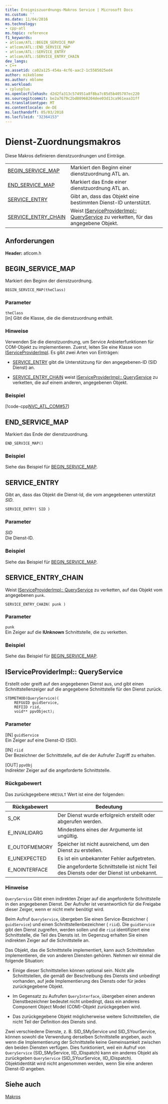 ```yaml
---
title: Ereigniszuordnungs-Makros Service | Microsoft Docs
ms.custom: ''
ms.date: 11/04/2016
ms.technology:
- cpp-atl
ms.topic: reference
f1_keywords:
- atlcom/ATL::BEGIN_SERVICE_MAP
- atlcom/ATL::END_SERVICE_MAP
- atlcom/ATL::SERVICE_ENTRY
- atlcom/ATL::SERVICE_ENTRY_CHAIN
dev_langs:
- C++
ms.assetid: ca02a125-454a-4cf6-aac2-1c5585025ed4
author: mikeblome
ms.author: mblome
ms.workload:
- cplusplus
ms.openlocfilehash: d2d2fa313c574951a8f8ba7c85d5b405707ec220
ms.sourcegitcommit: be2a7679c2bd80968204dee03d13ca961eaa31ff
ms.translationtype: MT
ms.contentlocale: de-DE
ms.lasthandoff: 05/03/2018
ms.locfileid: "32364153"
---
```

# <a name="service-map-macros"></a>Dienst-Zuordnungsmakros
Diese Makros definieren dienstzuordnungen und Einträge.  
  
|||  
|-|-|  
|[BEGIN_SERVICE_MAP](#begin_service_map)|Markiert den Beginn einer dienstzuordnung ATL an.|  
|[END_SERVICE_MAP](#end_service_map)|Markiert das Ende einer dienstzuordnung ATL an.|  
|[SERVICE_ENTRY](#service_entry)|Gibt an, dass das Objekt eine bestimmten Dienst-ID unterstützt.|  
|[SERVICE_ENTRY_CHAIN](#service_entry_chain)|Weist [IServiceProviderImpl:: QueryService](#queryservice) zu verketten, für das angegebene Objekt.|  

## <a name="requirements"></a>Anforderungen  
 **Header:** atlcom.h  
   
##  <a name="begin_service_map"></a>  BEGIN_SERVICE_MAP  
 Markiert den Beginn der dienstzuordnung.  
  
```
BEGIN_SERVICE_MAP(theClass)
```  
  
### <a name="parameters"></a>Parameter  
 `theClass`  
 [in] Gibt die Klasse, die die dienstzuordnung enthält.  
  
### <a name="remarks"></a>Hinweise  
 Verwenden Sie die dienstzuordnung, um Service Anbieterfunktionen für COM-Objekt zu implementieren. Zuerst, leiten Sie eine Klasse von [IServiceProviderImpl](../../atl/reference/iserviceproviderimpl-class.md). Es gibt zwei Arten von Einträgen:  
  
- [SERVICE_ENTRY](#service_entry) gibt die Unterstützung für den angegebenen-ID (SID Dienst) an.  
  
- [SERVICE_ENTRY_CHAIN](#service_entry_chain) weist [IServiceProviderImpl:: QueryService](#queryservice) zu verketten, die auf einem anderen, angegebenen Objekt.  
  
### <a name="example"></a>Beispiel  
 [!code-cpp[NVC_ATL_COM#57](../../atl/codesnippet/cpp/service-map-macros_1.h)]  
  
##  <a name="end_service_map"></a>  END_SERVICE_MAP  
 Markiert das Ende der dienstzuordnung.  
  
```
END_SERVICE_MAP()
```  
  
### <a name="example"></a>Beispiel  
 Siehe das Beispiel für [BEGIN_SERVICE_MAP](#begin_service_map).  
  
##  <a name="service_entry"></a>  SERVICE_ENTRY  
 Gibt an, dass das Objekt die Dienst-Id, die vom angegebenen unterstützt *SID*.  
  
```
SERVICE_ENTRY( SID )
```  
  
### <a name="parameters"></a>Parameter  
 *SID*  
 Die Dienst-ID.  
  
### <a name="example"></a>Beispiel  
 Siehe das Beispiel für [BEGIN_SERVICE_MAP](#begin_service_map).  
  
##  <a name="service_entry_chain"></a>  SERVICE_ENTRY_CHAIN  
 Weist [IServiceProviderImpl:: QueryService](#queryservice) zu verketten, auf das Objekt vom angegebenen `punk`.  
  
```
SERVICE_ENTRY_CHAIN( punk )
```  
  
### <a name="parameters"></a>Parameter  
 `punk`  
 Ein Zeiger auf die **IUnknown** Schnittstelle, die zu verketten.  
  
### <a name="example"></a>Beispiel  
 Siehe das Beispiel für [BEGIN_SERVICE_MAP](#begin_service_map).  
  
##  <a name="queryservice"></a>  IServiceProviderImpl:: QueryService  
 Erstellt oder greift auf den angegebenen Dienst aus, und gibt einen Schnittstellenzeiger auf die angegebene Schnittstelle für den Dienst zurück.  
  
```
STDMETHOD(QueryService)( 
    REFGUID guidService,
    REFIID riid,
    void** ppvObject);
```  
  
### <a name="parameters"></a>Parameter  
 [IN] `guidService`  
 Ein Zeiger auf eine Dienst-ID (SID).  
  
 [IN] `riid`  
 Der Bezeichner der Schnittstelle, auf die der Aufrufer Zugriff zu erhalten.  
  
 [OUT] `ppvObj`  
 Indirekter Zeiger auf die angeforderte Schnittstelle.  
  
### <a name="return-value"></a>Rückgabewert  
 Das zurückgegebene `HRESULT` Wert ist eine der folgenden:  
  
|Rückgabewert|Bedeutung|  
|------------------|-------------|  
|S_OK|Der Dienst wurde erfolgreich erstellt oder abgerufen werden.|  
|E_INVALIDARG|Mindestens eines der Argumente ist ungültig.|  
|E_OUTOFMEMORY|Speicher ist nicht ausreichend, um den Dienst zu erstellen.|  
|E_UNEXPECTED|Es ist ein unbekannter Fehler aufgetreten.|  
|E_NOINTERFACE|Die angeforderte Schnittstelle ist nicht Teil des Diensts oder der Dienst ist unbekannt.|  
  
### <a name="remarks"></a>Hinweise  
 `QueryService` Gibt einen indirekten Zeiger auf die angeforderte Schnittstelle in den angegebenen Dienst. Der Aufrufer ist verantwortlich für die Freigabe dieser Zeiger, wenn er nicht mehr benötigt wird.  
  
 Beim Aufruf `QueryService`, übergeben Sie einen Service-Bezeichner ( `guidService`) und einen Schnittstellenbezeichner ( `riid`). Die `guidService` gibt den Dienst zugreifen, werden sollen und die `riid` identifiziert eine Schnittstelle, die Teil des Diensts ist. Im Gegenzug erhalten Sie einen indirekten Zeiger auf die Schnittstelle an.  
  
 Das Objekt, das die Schnittstelle implementiert, kann auch Schnittstellen implementieren, die von anderen Diensten gehören. Nehmen wir einmal die folgende Situation:  
  
-   Einige dieser Schnittstellen können optional sein. Nicht alle Schnittstellen, die gemäß der Beschreibung des Diensts sind unbedingt vorhanden, auf jede Implementierung des Diensts oder für jedes zurückgegebene Objekt.  
  
-   Im Gegensatz zu Aufrufen `QueryInterface`, übergeben einen anderen Dienstbezeichner bedeutet nicht unbedingt, dass ein anderes Component Object Model (COM)-Objekt zurückgegeben wird.  
  
-   Das zurückgegebene Objekt möglicherweise weitere Schnittstellen, die nicht Teil der Definition des Diensts sind.  
  
 Zwei verschiedene Dienste, z. B. SID_SMyService und SID_SYourService, können sowohl die Verwendung derselben Schnittstelle angeben, auch wenn die Implementierung der Schnittstelle keine Gemeinsamkeit zwischen den beiden Diensten verfügen. Dies funktioniert, weil ein Aufruf von `QueryService` (SID_SMyService, IID_IDispatch) kann ein anderes Objekt als zurückgeben `QueryService` (SID_SYourService, IID_IDispatch). Objektidentität wird nicht angenommen werden, wenn Sie eine anderen Dienst-ID angeben.  
  
## <a name="see-also"></a>Siehe auch  
 [Makros](../../atl/reference/atl-macros.md)
